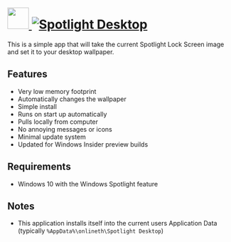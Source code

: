 # [<img src="https://cdn.jsdelivr.net/gh/AdmiringWorm/chocolatey-packages@949858caa05dd8821de3954b7fcfc2a7321f4332/icons/spotlight-desktop.png" height="48" width="48" /> ![Spotlight Desktop](https://img.shields.io/chocolatey/v/spotlight-desktop.svg?label=Spotlight%20Desktop&style=for-the-badge)](https://chocolatey.org/packages/spotlight-desktop)

This is a simple app that will take the current Spotlight Lock Screen image and set it to your desktop wallpaper.

## Features

- Very low memory footprint
- Automatically changes the wallpaper
- Simple install
- Runs on start up automatically
- Pulls locally from computer
- No annoying messages or icons
- Minimal update system
- Updated for Windows Insider preview builds

## Requirements

- Windows 10 with the Windows Spotlight feature

## Notes

- This application installs itself into the current users Application Data (typically `%AppData%\onlineth\Spotlight Desktop`)
